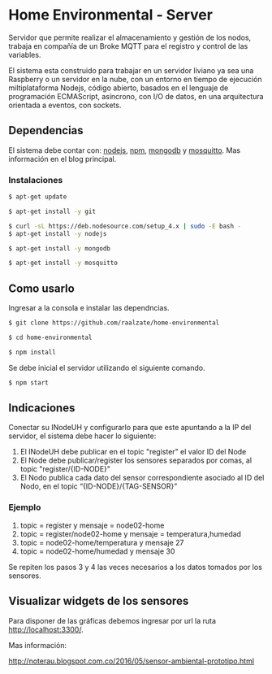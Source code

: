 # Home Environmental - Server

Servidor que permite realizar el almacenamiento y gestión de los nodos, trabaja en compañía de un Broke MQTT para el registro y control de las variables. 

El sistema esta construido para trabajar en un servidor liviano ya sea una Raspberry o un servidor en la nube, con un entorno en tiempo de ejecución miltiplataforma Nodejs, código abierto, basados en el lenguaje de programación ECMAScript, asíncrono, con I/O de datos, en una arquitectura orientada a eventos, con sockets. 

## Dependencias 

El sistema debe contar con: [nodejs](https://nodejs.org/es/), [npm](https://www.npmjs.com/), [mongodb](https://www.mongodb.com/es) y [mosquitto](https://mosquitto.org/). Mas información en el blog principal.  

### Instalaciones

```sh
$ apt-get update 

$ apt-get install -y git

$ curl -sL https://deb.nodesource.com/setup_4.x | sudo -E bash -
$ apt-get install -y nodejs

$ apt-get install -y mongodb

$ apt-get install -y mosquitto

```

## Como usarlo

Ingresar a la consola e instalar las dependncias.

```sh
$ git clone https://github.com/raalzate/home-environmental

$ cd home-environmental

$ npm install
```
Se debe inicial el servidor utilizando el siguiente comando.

```sh
$ npm start
```


## Indicaciones 

Conectar su INodeUH y configurarlo para que este apuntando a la IP del servidor, el sistema debe hacer lo siguiente:

1. El INodeUH debe publicar en el topic "register" el valor ID del Node
2. El Node debe publicar/register los sensores separados por comas, al topic "register/{ID-NODE}"
3. El Nodo publica cada dato del sensor correspondiente asociado al ID del Nodo, en el topic “{ID-NODE}/{TAG-SENSOR}”

### Ejemplo

1. topic = register y mensaje = node02-home
2. topic = register/node02-home y mensaje = temperatura,humedad
3. topic = node02-home/temperatura y mensaje 27
4. topic = node02-home/humedad y mensaje 30

Se repiten los pasos 3 y 4 las veces necesarios a los datos tomados por los sensores.

## Visualizar widgets de los sensores

Para disponer de las gráficas debemos ingresar por url la ruta [http://localhost:3300/](http://localhost:3300/).

Mas información:

http://noterau.blogspot.com.co/2016/05/sensor-ambiental-prototipo.html

